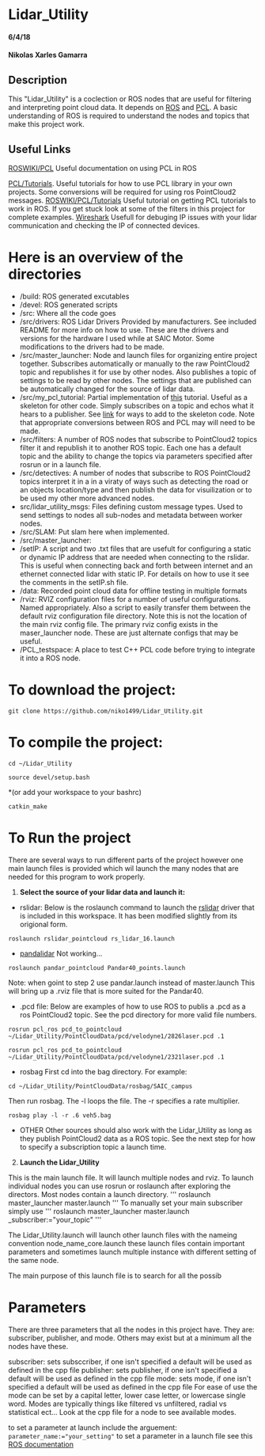# Lidar_Utility
#### 6/4/18
#### Nikolas Xarles Gamarra

## Description 
This "Lidar_Utility" is a coclection or ROS nodes that are useful for filtering and interpreting point cloud data. It depends on [ROS](http://wiki.ros.org/) and [PCL](http://pointclouds.org/documentation/). A basic understanding of ROS is required to understand the nodes and topics that make this project work. 

## Useful Links
[ROSWIKI/PCL](wiki.ros.org/pcl_ros#pcd_to_pointcloud) Useful documentation on using PCL in ROS

[PCL/Tutorials](http://pointclouds.org/documentation/tutorials/). Useful tutorials for how to use PCL library in your own projects. Some conversions will be required for using ros PointCloud2 messages. 
[ROSWIKI/PCL/Tutorials](http://wiki.ros.org/pcl/Tutorials) Useful tutorial on getting PCL tutorials to work in ROS. If you get stuck look at some of the filters in this project for complete examples. 
[Wireshark](https://www.wireshark.org/) Usefull for debuging IP issues with your lidar communication and checking the IP of connected devices. 
# Here is an overview of the directories
- /build: 
ROS generated excutables
- /devel: 
ROS generated scripts
- /src: 
Where all the code goes
- 	/src/drivers: 
ROS Lidar Drivers Provided by manufacturers. See included README for more info on how to use. These are the drivers and versions for the hardware I used while at SAIC Motor. Some modifications to the drivers had to be made. 
- 	/src/master_launcher: 
Node and launch files for organizing entire project together. Subscribes automatically or manually to the raw PointCloud2 topic and republishes it for use by other nodes. Also publishes a topic of settings to be read by other nodes. The settings that are published can be automatically changed for the source of lidar data. 
-	/src/my_pcl_tutorial: 
Partial implementation of [this](http://wiki.ros.org/pcl/Tutorials) tutorial. Useful as a skeleton for other code. Simply subscribes on a topic and echos what it hears to a publisher. See [link](http://www.pointclouds.org/documentation/tutorials/) for ways to add to the skeleton code. Note that appropriate conversions between ROS and PCL may will need to be made. 
-	/src/filters: 
A number of ROS nodes that subscribe to PointCloud2 topics filter it and republish it to another ROS topic. Each one has a default topic and the ability to change the topics via parameters specified after rosrun or in a launch file.
-	/src/detectives: 
A number of nodes that subscribe to ROS PointCloud2 topics interpret it in a in a viraty of ways such as detecting the road or an objects location/type and then publish the data for visuilization or to be used my other more advanced nodes.
- 	src/lidar_utility_msgs:
Files defining custom message types. Used to send settings to nodes all sub-nodes and metadata between worker nodes. 
-	/src/SLAM: 
Put slam here when implemented.
-	/src/master_launcher: 
- /setIP: 
A script and two .txt files that are usefult for configuring a static or dynamic IP address that are needed when connecting to the rslidar. This is useful when connecting back and forth between internet and an ethernet connected lidar with static IP. For details on how to use it see the comments in the setIP.sh file.
- /data:
Recorded point cloud data for offline testing in multiple formats
- /rviz: 
RVIZ configuration files for a number of useful configurations. Named appropriately. Also a script to easily transfer them between the default rviz configuration file directory. Note this is not the location of the main rviz config file. The primary rviz config exists in the maser_launcher node. These are just alternate configs that may be useful. 
- /PCL_testspace: A place to test C++ PCL code before trying to integrate it into a ROS node. 
# To download the project:
```
git clone https://github.com/niko1499/Lidar_Utility.git
```
# To compile the project:
```
cd ~/Lidar_Utility
```
```
source devel/setup.bash 
```
*(or add your workspace to your bashrc)
```
catkin_make
```

# To Run the project
There are several ways to run different parts of the project however one main launch files is provided which wil launch the many nodes that are needed for this program to work properly. 

1. **Select the source of your lidar data and launch it:**

- rslidar: Below is the roslaunch command to launch the [rslidar](http://www.robosense.ai/) driver that is included in this workspace. It has been modified slightly from its origional form. 
```
roslaunch rslidar_pointcloud rs_lidar_16.launch
```
- [pandalidar](https://github.com/HesaiTechnology/HesaiLidar-ros) Not working...
```
roslaunch pandar_pointcloud Pandar40_points.launch
```
Note: when goint to step 2 use pandar.launch instead of master.launch
This will bring up a .rviz file that is more suited for the Pandar40.
- .pcd file: Below are examples of how to use ROS to publis a .pcd as a ros PointCloud2 topic. See the pcd directory for more valid file numbers. 

```
rosrun pcl_ros pcd_to_pointcloud ~/Lidar_Utility/PointCloudData/pcd/velodyne1/2826laser.pcd .1
```
```
rosrun pcl_ros pcd_to_pointcloud ~/Lidar_Utility/PointCloudData/pcd/velodyne1/2321laser.pcd .1
```
- rosbag
First cd into the bag directory. For example:
```
cd ~/Lidar_Utility/PointCloudData/rosbag/SAIC_campus
```
Then run rosbag. The -l loops the file. The -r specifies a rate multiplier. 
```
rosbag play -l -r .6 veh5.bag
```
- OTHER
Other sources should also work with the Lidar_Utility as long as they publish PointCloud2
data as a ROS topic. See the next step for how to specify a subscription topic a launch time. 

2. **Launch the Lidar_Utility**	

This is the main launch file. It will launch multiple nodes and rviz. To launch individual nodes you can use rosrun or roslaunch after exploring the directors. Most nodes contain a launch directory.
'''
roslaunch master_launcher master.launch
'''
To manually set your main subscriber simply use
'''
roslaunch master_launcher master.launch _subscriber:="your_topic"
'''

The Lidar_Utility.launch will launch other launch files with the nameing convention node_name_core.launch these launch files contain important parameters and sometimes launch multiple instance with different setting of the same node. 

The main purpose of this launch file is to search for all the possib
# Parameters
There are three parameters that all the nodes in this project have. They are: subscriber, publisher, and mode. Others may exist but at a minimum all the nodes have these.

subscriber: sets subsccriber, if one isn't specified a default will be used as defined in the cpp file
publisher: sets publisher, if one isn't specified a default will be used as defined in the cpp file
mode: sets mode, if one isn't specified a default will be used as defined in the cpp file
For ease of use the mode can be set by a capital letter, lower case letter, or lowercase single word.
Modes are typically things like filtered vs unfiltered, radial vs statistical ect... Look at the cpp file for a node to see available modes. 

to set a parameter at launch include the arguement: ```parameter_name:="your_setting"```
to set a parameter in a launch file see this [ROS documentation]()






